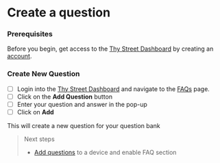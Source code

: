 # Create a question

### Prerequisites

Before you begin, get access to the [Thy Street Dashboard](https://thystreet.com/dashboard) by creating an [account](https://thystreet.com/register).

### Create New Question

* [ ] Login into the [Thy Street Dashboard](https://thystreet.com/dashbaord) and navigate to the [FAQs](https://thystreet.com/faq) page.
* [ ] Click on the **Add Question** button
* [ ] Enter your question and answer in the pop-up
* [ ] Click on **Add**

This will create a new question for your question bank

> Next steps
>
> * [Add questions](../devices/device-options.md#adding-frequently-asked-questions) to a device and enable FAQ section
